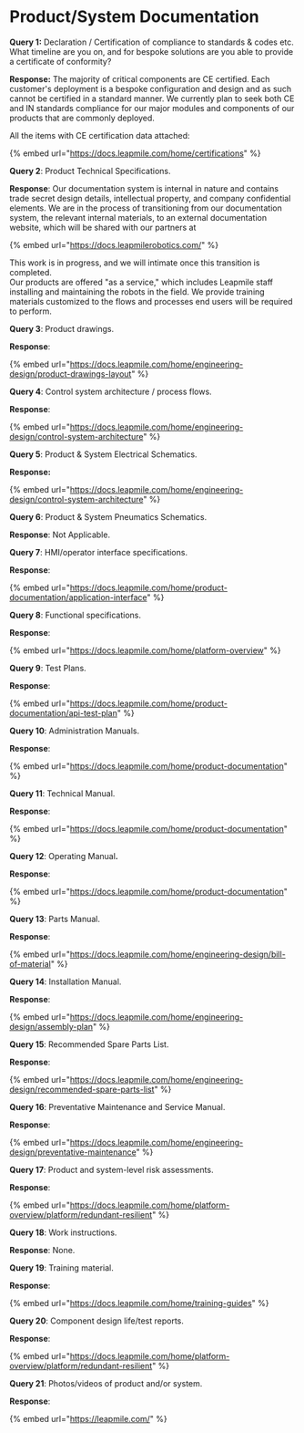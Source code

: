 # Product/System Documentation

**Query 1:** Declaration / Certification of compliance to standards & codes etc. What timeline are you on, and for bespoke solutions are you able to provide a certificate of conformity?

**Response:** The majority of critical components are CE certified. Each customer's deployment is a bespoke configuration and design and as such cannot be certified in a standard manner. We currently plan to seek both CE and IN standards compliance for our major modules and components of our products that are commonly deployed.

All the items with CE certification data attached:

{% embed url="https://docs.leapmile.com/home/certifications" %}

**Query 2**: Product Technical Specifications.

**Response**: Our documentation system is internal in nature and contains trade secret design details, intellectual property, and company confidential elements. We are in the process of transitioning from our documentation system, the relevant internal materials, to an external documentation website, which will be shared with our partners at

{% embed url="https://docs.leapmilerobotics.com/" %}

This work is in progress, and we will intimate once this transition is completed.\
Our products are offered "as a service," which includes Leapmile staff installing and maintaining the robots in the field. We provide training materials customized to the flows and processes end users will be required to perform.

**Query 3**: Product drawings.

**Response**:

{% embed url="https://docs.leapmile.com/home/engineering-design/product-drawings-layout" %}

**Query 4**: Control system architecture / process flows.

**Response**:

{% embed url="https://docs.leapmile.com/home/engineering-design/control-system-architecture" %}

**Query 5**: Product & System Electrical Schematics.

**Response:**

{% embed url="https://docs.leapmile.com/home/engineering-design/control-system-architecture" %}

**Query 6**: Product & System Pneumatics Schematics.

**Response**: Not Applicable.

**Query 7**: HMI/operator interface specifications.

**Response**:

{% embed url="https://docs.leapmile.com/home/product-documentation/application-interface" %}

**Query 8**: Functional specifications.

**Response**:

{% embed url="https://docs.leapmile.com/home/platform-overview" %}

**Query 9**: Test Plans.

**Response**:

{% embed url="https://docs.leapmile.com/home/product-documentation/api-test-plan" %}

**Query 10**: Administration Manuals.

**Response**:

{% embed url="https://docs.leapmile.com/home/product-documentation" %}

**Query 11**: Technical Manual.

**Response**:

{% embed url="https://docs.leapmile.com/home/product-documentation" %}

**Query 12**: Operating Manua&#x6C;**.**

**Response**:

{% embed url="https://docs.leapmile.com/home/product-documentation" %}

**Query 13**: Parts Manual.

**Response**:

{% embed url="https://docs.leapmile.com/home/engineering-design/bill-of-material" %}

**Query 14**: Installation Manual.

**Response**:

{% embed url="https://docs.leapmile.com/home/engineering-design/assembly-plan" %}

**Query 15**: Recommended Spare Parts List.

**Response**:

{% embed url="https://docs.leapmile.com/home/engineering-design/recommended-spare-parts-list" %}

**Query 16**: Preventative Maintenance and Service Manual.

**Response**:

{% embed url="https://docs.leapmile.com/home/engineering-design/preventative-maintenance" %}

**Query 17**: Product and system-level risk assessments.

**Response**:

{% embed url="https://docs.leapmile.com/home/platform-overview/platform/redundant-resilient" %}

**Query 18**: Work instructions.

**Response**: None.

**Query 19**: Training material.

**Response**:

{% embed url="https://docs.leapmile.com/home/training-guides" %}

**Query 20**: Component design life/test reports.

**Response**:

{% embed url="https://docs.leapmile.com/home/platform-overview/platform/redundant-resilient" %}

**Query 21**: Photos/videos of product and/or system.

**Response**:

{% embed url="https://leapmile.com/" %}
